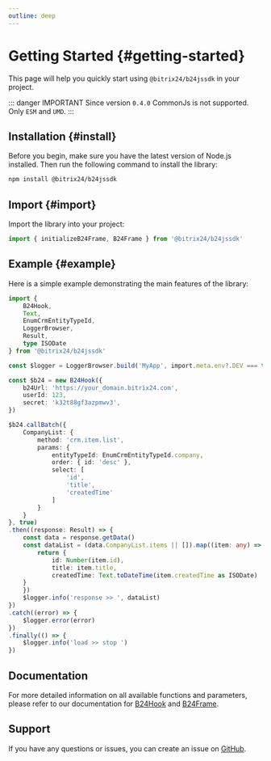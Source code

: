 ```yaml
---
outline: deep
---
```

# Getting Started {#getting-started}

This page will help you quickly start using `@bitrix24/b24jssdk` in your project.

::: danger IMPORTANT
Since version `0.4.0` CommonJs is not supported. Only `ESM` and `UMD`.
:::

## Installation {#install}

Before you begin, make sure you have the latest version of Node.js installed. Then run the following command to install the library:

```bash
npm install @bitrix24/b24jssdk
```

## Import {#import}

Import the library into your project:

```javascript
import { initializeB24Frame, B24Frame } from '@bitrix24/b24jssdk'
```

## Example {#example}

Here is a simple example demonstrating the main features of the library:

```ts
import {
    B24Hook,
    Text,
    EnumCrmEntityTypeId,
    LoggerBrowser,
    Result,
    type ISODate
} from '@bitrix24/b24jssdk'

const $logger = LoggerBrowser.build('MyApp', import.meta.env?.DEV === true)

const $b24 = new B24Hook({
    b24Url: 'https://your_domain.bitrix24.com',
    userId: 123,
    secret: 'k32t88gf3azpmwv3',
})

$b24.callBatch({
    CompanyList: {
        method: 'crm.item.list',
        params: {
            entityTypeId: EnumCrmEntityTypeId.company,
            order: { id: 'desc' },
            select: [
                'id',
                'title',
                'createdTime'
            ]
        }
    }
}, true)
.then((response: Result) => {
    const data = response.getData()
    const dataList = (data.CompanyList.items || []).map((item: any) => {
        return {
            id: Number(item.id),
            title: item.title,
            createdTime: Text.toDateTime(item.createdTime as ISODate)
    }
    })
    $logger.info('response >> ', dataList)
})
.catch((error) => {
    $logger.error(error)
})
.finally(() => {
    $logger.info('load >> stop ')
})
```

## Documentation

For more detailed information on all available functions and parameters, please refer to our documentation for [B24Hook](/reference/hook-index) and [B24Frame](/reference/frame-initialize-b24-frame).

## Support

If you have any questions or issues, you can create an issue on [GitHub](https://github.com/bitrix24/b24jssdk/issues).
